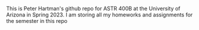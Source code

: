 This is Peter Hartman's github repo for ASTR 400B at the University of Arizona in Spring 2023.
I am storing all my homeworks and assignments for the semester in this repo

